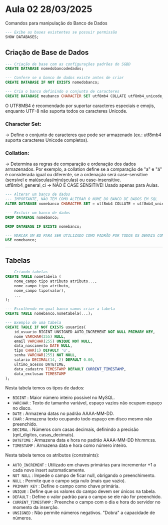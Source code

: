 # Aula 02 28/03/2025

Comandos para manipulação do Banco de Dados

```sql
--- Exibe as bases existentes se possuir permissão
SHOW DATABASES;
```

## Criação de Base de Dados
```sql
--- Criação de base com as configurações padrões do SGBD
CREATE DATABASE nomedobancodedados;

--- Confere se o banco de dados existe antes de criar
CREATE DATABASE IF NOT EXISTS nomedobanco;

--- Cria o banco definindo o conjunto de caracteres
CREATE DATABASE meubanco CHARACTER SET utf8mb4 COLLATE utf8mb4_unicode_ci;
```

O UTF8MB4 é recomendado por suportar caracteres especiais e emojis, enquanto UTF-8 não suporta todos os caracteres Unicode.

### Character Set:
-> Define o conjunto de caracteres que pode ser armazenado (ex.: utf8mb4 suporta caracteres Unicode completos).

### Collation:
-> Determina as regras de comparação e ordenação dos dados armazenados. Por exemplo, a collation define se a comparação de "a" e "á" é considerada igual ou diferente, se a ordenação será case-sensitive (sensível e maiúsculas/minúsculas) ou case-insensitive.
utf8mb4_general_ci -> NÃO É CASE SENSITIVE! Usado apenas para Aulas.

```sql
--- Alterar um banco de dados
--- IMPORTANTE, NÃO TEM COMO ALTERAR O NOME DO BANCO DE DADOS EM SQL
ALTER DATABASE nomebanco CHARACTER SET = utf8mb4 COLLATE = utf8mb4_unicode_ci;

--- Excluir um banco de dados
DROP DATABASE nomebanco;

DROP DATABASE IF EXISTS nomebanco;

--- MARCAR UM BD PARA SER UTILIZADO COMO PADRÃO POR TODOS OS DEMAIS COMANDOS
USE nomebanco;
```
__________________________________________________________________________________________________

## Tabelas
```sql
--- Criando tabelas
CREATE TABLE nometabela (
    nome_campo tipo atributo atributo...,
    nome_campo tipo atributo,
    nome_campo tipo(valor),
    ...
);

--- Escolhendo em qual banco vamos criar a tabela
CREATE TABLE nomebanco.nometabela(...);

--- Exemplo de uma tabela
CREATE TABLE IF NOT EXISTS usuarios(
    id_usuario BIGINT UNSIGNED AUTO_INCREMENT NOT NULL PRIMARY KEY,
    nome VARCHAR(255) NULL,
    email VARCHAR(255) UNIQUE NOT NULL,
    data_nascimento DATE NULL,
    tipo CHAR(1) DEFAULT 'u',
    senha VARCHAR(255) NOT NULL,
    salario DECIMAL(14, 2) DEFAULT 0.00,
    ultimo_acesso DATETIME,
    data_cadastro TIMESTAMP DEFAULT CURRENT_TIMESTAMP,
    data_exclusao TIMESTAMP  
);
```
Nesta tabela temos os tipos de dados:
- `BIGINT` : Maior número inteiro possível no MySQL.
- `VARCHAR` : Texto de tamanho variável, espaço vazios não ocupam espaço no disco.
- `DATE` : Armazena datas no padrão AAAA-MM-DD.
- `CHAR` : Armazena texto ocupando todo espaço em disco mesmo não preenchido.
- `DECIMAL` : Números com casas decimais, definindo a precisão (qnt_digitos, casas_decimais).
- `DATETIME` : Armazena data e hora no padrão AAAA-MM-DD hh:mm:ss.
- `TIMESTAMP` : Armazena data e hora como número inteiro.

Nesta tabela temos os atributos (constraints):
- `AUTO_INCREMENT` : Utilizado em chaves primárias para incrementar +1 a cada novo insert automaticamente.
- `NOT NULL` : Impede o campo de ficar null, obrigando o preenchimento.
- `NULL` : Permite que o campo seja nulo (mais que vazio).
- `PRIMARY KEY` : Define o campo como chave primária.
- `UNIQUE` : Define que os valores do campo devem ser únicos na tabela.
- `DEFAULT` : Define o valor padrão para o campo se ele não for preenchido.
- `CURRENT_TIMESTAMP` : Preenche o campo com o dia e hora do servidor no momento da inserção.
- `UNSIGNED` : Não permite números negativos. "Dobra" a capacidade de números. 